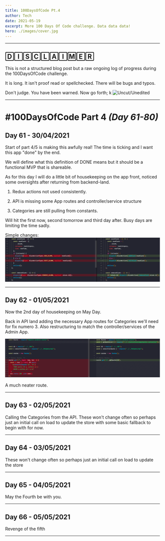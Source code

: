 ```yaml
---
title: 100DaysOfCode Pt.4
author: Tech
date: 2021-05-19
excerpt: More 100 Days Of Code challenge. Data data data!
hero: ./images/cover.jpg
---
```


---

## 🄳🄸🅂🄲🄻🄰🄸🄼🄴🅁

This is not a structured blog post but a raw ongoing log of progress during the 100DaysOfCode challenge.

It is long. It isn't proof read or spellchecked. There will be bugs and typos.

Don't judge. You have been warned. Now go forth;
k
![Uncut/Unedited](https://media.giphy.com/media/xTiTnu831s1um2X9ug/giphy.gif)

---

# **#100DaysOfCode Part 4** _(Day 61-80)_

## Day 61 - 30/04/2021

Start of part 4/5 is making this awfully real! The time is ticking and I want this app "done" by the end.

We will define what this definition of DONE means but it should be a functional MVP that is shareable.

As for this day I will do a little bit of housekeeping on the app front, noticed some oversights after returning from backend-land.

1. Redux actions not used consistently.

2. API is missing some App routes and controller/service structure

3. Categories are still pulling from constants.

Will hit the first now, second tomorrow and third day after. Busy days are limiting the time sadly.

Simple changes:
![Redux actions used](./images/day61-redux-actions-fix.png)

---

## Day 62 - 01/05/2021

Now the 2nd day of housekeeping on May Day.

Back in API land adding the necessary App routes for Categories we'll need for fix numero 3. Also restructuring to match the controller/services of the Admin App.

![API refactor noice](./images/day62-api-refactor.png)

A much neater route.

---

## Day 63 - 02/05/2021

Calling the Categories from the API. These won't change often so perhaps just an initial call on load to update the store with some basic fallback to begin with for now.

---

## Day 64 - 03/05/2021

These won't change often so perhaps just an initial call on load to update the store

---

## Day 65 - 04/05/2021

May the Fourth be with you.

---

## Day 66 - 05/05/2021

Revenge of the fifth

---
